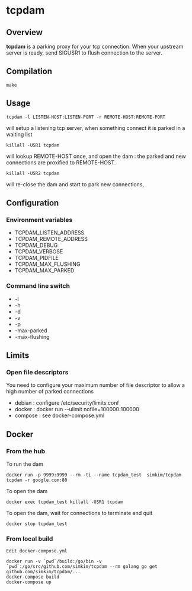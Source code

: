 # tcpdam

## Overview

**tcpdam** is a parking proxy for your tcp connection. When your upstream server is ready, send SIGUSR1 to flush connection to the server.

## Compilation

    make

## Usage

    tcpdam -l LISTEN-HOST:LISTEN-PORT -r REMOTE-HOST:REMOTE-PORT

will setup a listening tcp server, when something connect it is parked in a waiting list

    killall -USR1 tcpdam

will lookup REMOTE-HOST once, and open the dam : the parked and new connections are proxified to REMOTE-HOST.

    killall -USR2 tcpdam

will re-close the dam and start to park new connections,

## Configuration

### Environment variables
* TCPDAM_LISTEN_ADDRESS
* TCPDAM_REMOTE_ADDRESS
* TCPDAM_DEBUG
* TCPDAM_VERBOSE
* TCPDAM_PIDFILE
* TCPDAM_MAX_FLUSHING
* TCPDAM_MAX_PARKED

### Command line switch
* -l
* -h
* -d
* -v
* -p
* -max-parked
* -max-flushing

## Limits

### Open file descriptors

You need to configure your maximum number of file descriptor to allow a high number of parked connections

 * debian  : configure /etc/security/limits.conf
 * docker  : docker run --ulimit nofile=100000:100000
 * compose : see docker-compose.yml

## Docker

### From the hub

To run the dam

    docker run -p 9999:9999 --rm -ti --name tcpdam_test  simkim/tcpdam tcpdam -r google.com:80

To open the dam

    docker exec tcpdam_test killall -USR1 tcpdam

To open the dam, wait for connections to terminate and quit

    docker stop tcpdam_test

### From local build

    Edit docker-compose.yml

    docker run -v `pwd`/build:/go/bin -v `pwd`:/go/src/github.com/simkim/tcpdam --rm golang go get github.com/simkim/tcpdam/...
    docker-compose build
    docker-compose up

